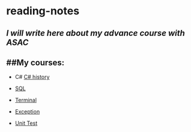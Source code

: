 # reading-notes
*I will write here about my advance course with ASAC*
---
##My courses:
---
- C#  [C# history](https://docs.microsoft.com/en-us/dotnet/csharp/whats-new/csharp-version-history)
- [SQL](./SQL.md)

- [Terminal](./Terminal.md)

- [Exception](./Exception.md)

- [Unit Test](./UnitTesting.md)








